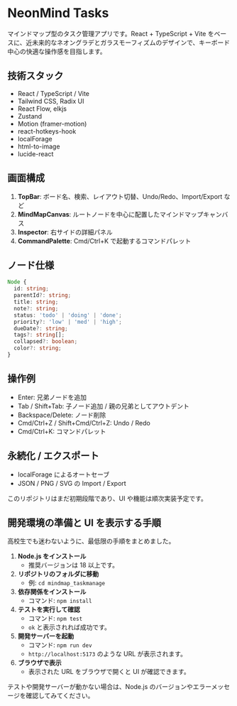 # NeonMind Tasks

マインドマップ型のタスク管理アプリです。React + TypeScript + Vite をベースに、近未来的なネオングラデとガラスモーフィズムのデザインで、キーボード中心の快適な操作感を目指します。

## 技術スタック
- React / TypeScript / Vite
- Tailwind CSS, Radix UI
- React Flow, elkjs
- Zustand
- Motion (framer-motion)
- react-hotkeys-hook
- localForage
- html-to-image
- lucide-react

## 画面構成
1. **TopBar**: ボード名、検索、レイアウト切替、Undo/Redo、Import/Export など
2. **MindMapCanvas**: ルートノードを中心に配置したマインドマップキャンバス
3. **Inspector**: 右サイドの詳細パネル
4. **CommandPalette**: Cmd/Ctrl+K で起動するコマンドパレット

## ノード仕様
```ts
Node {
  id: string;
  parentId?: string;
  title: string;
  note?: string;
  status: 'todo' | 'doing' | 'done';
  priority?: 'low' | 'med' | 'high';
  dueDate?: string;
  tags?: string[];
  collapsed?: boolean;
  color?: string;
}
```

## 操作例
- Enter: 兄弟ノードを追加
- Tab / Shift+Tab: 子ノード追加 / 親の兄弟としてアウトデント
- Backspace/Delete: ノード削除
- Cmd/Ctrl+Z / Shift+Cmd/Ctrl+Z: Undo / Redo
- Cmd/Ctrl+K: コマンドパレット

## 永続化 / エクスポート
- localForage によるオートセーブ
- JSON / PNG / SVG の Import / Export

このリポジトリはまだ初期段階であり、UI や機能は順次実装予定です。

## 開発環境の準備と UI を表示する手順

高校生でも迷わないように、最低限の手順をまとめました。

1. **Node.js をインストール**
   - 推奨バージョンは 18 以上です。
2. **リポジトリのフォルダに移動**
   - 例: `cd mindmap_taskmanage`
3. **依存関係をインストール**
   - コマンド: `npm install`
4. **テストを実行して確認**
   - コマンド: `npm test`
   - `ok` と表示されれば成功です。
5. **開発サーバーを起動**
   - コマンド: `npm run dev`
   - `http://localhost:5173` のような URL が表示されます。
6. **ブラウザで表示**
   - 表示された URL をブラウザで開くと UI が確認できます。

テストや開発サーバーが動かない場合は、Node.js のバージョンやエラーメッセージを確認してみてください。
